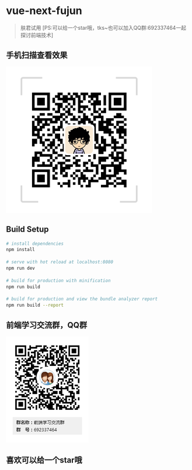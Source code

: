 # vue-next-fujun

> 肤君试用 [PS:可以给一个star哦，tks~也可以加入QQ群:692337464一起探讨前端技术]

## 手机扫描查看效果

![](https://github.com/wenyiweb/vue-next-fujun/blob/master/src/assets/imgs/code.png)

## Build Setup

``` bash
# install dependencies
npm install

# serve with hot reload at localhost:8080
npm run dev

# build for production with minification
npm run build

# build for production and view the bundle analyzer report
npm run build --report
```

## 前端学习交流群，QQ群

![](https://github.com/wenyiweb/vue-next-fujun/blob/master/src/assets/imgs/qq.png)


## 喜欢可以给一个star哦